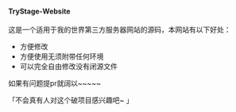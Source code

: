 #### TryStage-Website

这是一个适用于我的世界第三方服务器网站的源码，本网站有以下好处：

- 方便修改
- 方便使用无须附带任何环境
- 可以完全自由修改没有闭源文件

如果有问题提pr就阔以~~~~~





「不会真有人对这个破项目感兴趣吧~ 」